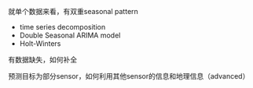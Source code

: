 就单个数据来看，有双重seasonal pattern
- time series decomposition
- Double Seasonal ARIMA model
- Holt-Winters

有数据缺失，如何补全

预测目标为部分sensor，如何利用其他sensor的信息和地理信息（advanced）